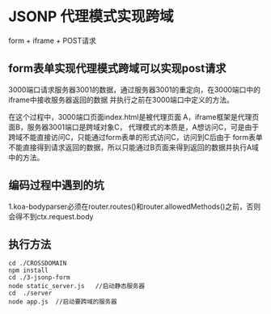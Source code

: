 JSONP 代理模式实现跨域
========

form + iframe + POST请求

## form表单实现代理模式跨域可以实现post请求
3000端口请求服务器3001的数据，通过服务器3001的重定向，在3000端口中的iframe中接收服务器返回的数据
并执行之前在3000端口中定义的方法。

在这个过程中，3000端口页面index.html是被代理页面 A，iframe框架是代理页面B，服务器3001端口是跨域对象C，
代理模式的本质是，A想访问C，可是由于跨域不能直接访问C，只能通过form表单的形式访问C，访问到C后由于
form表单不能直接得到请求返回的数据，所以只能通过B页面来得到返回的数据并执行A域中的方法。
## 编码过程中遇到的坑
1.koa-bodyparser必须在router.routes()和router.allowedMethods()之前，否则会得不到ctx.request.body

## 执行方法
```
cd ./CROSSDOMAIN
npm install
cd ./3-jsonp-form   
node static_server.js   //启动静态服务器
cd  ./server  
node app.js  //启动要跨域的服务器
```
